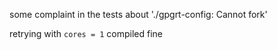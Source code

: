 some complaint in the tests about './gpgrt-config: Cannot fork'

retrying with `cores = 1` compiled fine
